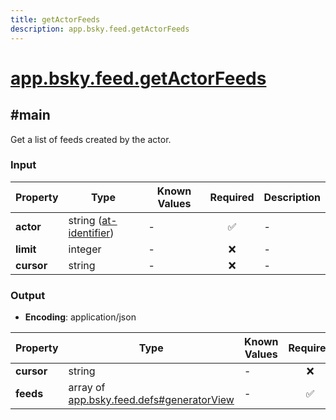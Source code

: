 ```yaml
---
title: getActorFeeds
description: app.bsky.feed.getActorFeeds
---
```


# [app.bsky.feed.getActorFeeds](https://github.com/myConsciousness/atproto.dart/blob/main/lexicons/app/bsky/feed/getActorFeeds.json)

## #main

Get a list of feeds created by the actor.

### Input

| Property | Type | Known Values | Required | Description |
| --- | --- | --- | :---: | --- |
| **actor** | string ([at-identifier](https://atproto.com/specs/lexicon#at-identifier)) | - | ✅ | - |
| **limit** | integer | - | ❌ | - |
| **cursor** | string | - | ❌ | - |

### Output

- **Encoding**: application/json

| Property | Type | Known Values | Required | Description |
| --- | --- | --- | :---: | --- |
| **cursor** | string | - | ❌ | - |
| **feeds** | array of [app.bsky.feed.defs#generatorView](../../../../lexicons/app/bsky/feed/defs.md#generatorview) | - | ✅ | - |
